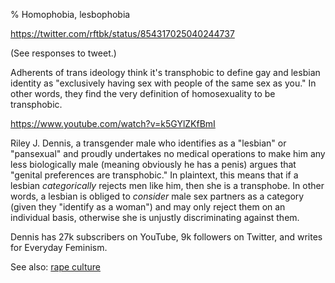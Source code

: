 % Homophobia, lesbophobia

https://twitter.com/rftbk/status/854317025040244737

(See responses to tweet.)

Adherents of trans ideology think it's transphobic to define gay and
lesbian identity as "exclusively having sex with people of the same
sex as you."  In other words, they find the very definition of
homosexuality to be transphobic.

https://www.youtube.com/watch?v=k5GYlZKfBmI

Riley J. Dennis, a transgender male who identifies as a "lesbian" or
"pansexual" and proudly undertakes no medical operations to make him
any less biologically male (meaning obviously he has a penis) argues
that "genital preferences are transphobic."  In plaintext, this means
that if a lesbian *categorically* rejects men like him, then she is a
transphobe.  In other words, a lesbian is obliged to *consider* male
sex partners as a category (given they "identify as a woman") and may
only reject them on an individual basis, otherwise she is unjustly
discriminating against them.

Dennis has 27k subscribers on YouTube, 9k followers on Twitter, and
writes for Everyday Feminism.

See also: [rape culture](./rape-culture.html)
